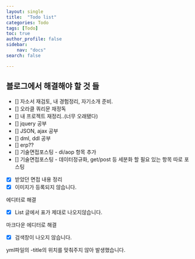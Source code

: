```yaml
---
layout: single
title:  "Todo list"
categories: Todo
tags: [Todo]
toc: true
author_profile: false
sidebar:
    nav: "docs"
search: false

---
```


## 블로그에서 해결해야 할 것 들

- [] 자소서 재검토, 내 경험정리, 자기소개 준비.
- [] 오라클 쿼리문 재정독
- [] 내 프로젝트 재정리..(너무 오래됐다)
- [] jquery 공부
- [] JSON, ajax 공부
- [] dml, ddl 공부
- [] erp??
- [] 기술면접포스팅 - di/aop 항목 추가
- [] 기술면접포스팅 - 데이터정규화, get/post 등 세분화 할 필요 있는 항목 따로 포스팅
- [x] 받았던 면접 내용 정리
- [x] 이미지가 등록되지 않습니다.

에디터로 해결

- [x] List 글에서 표가 제대로 나오지않습니다.

마크다운 에디터로 해결



- [x] 검색창이 나오지 않습니다.

yml파일의 -title의 위치를 맞춰주지 않아 발생했습니다.
